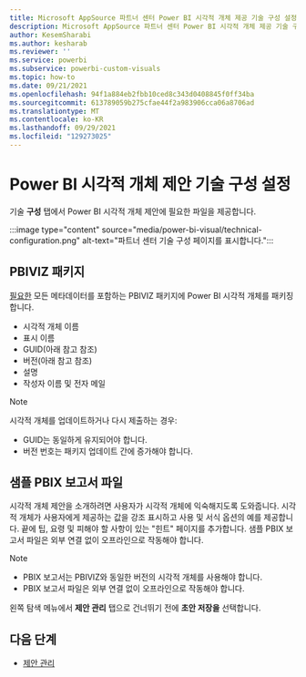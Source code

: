 ```yaml
---
title: Microsoft AppSource 파트너 센터 Power BI 시각적 개체 제공 기술 구성 설정
description: Microsoft AppSource 파트너 센터 Power BI 시각적 개체 제공 기술 구성을 설정하는 방법을 알아봅니다.
author: KesemSharabi
ms.author: kesharab
ms.reviewer: ''
ms.service: powerbi
ms.subservice: powerbi-custom-visuals
ms.topic: how-to
ms.date: 09/21/2021
ms.openlocfilehash: 94f1a884eb2fbb10ced8c343d0408845f0ff34ba
ms.sourcegitcommit: 613789059b275cfae44f2a983906cca06a8706ad
ms.translationtype: MT
ms.contentlocale: ko-KR
ms.lasthandoff: 09/29/2021
ms.locfileid: "129273025"
---
```

# <a name="set-up-power-bi-visual-offer-technical-configuration"></a>Power BI 시각적 개체 제안 기술 구성 설정

기술 **구성** 탭에서 Power BI 시각적 개체 제안에 필요한 파일을 제공합니다.

:::image type="content" source="media/power-bi-visual/technical-configuration.png" alt-text="파트너 센터 기술 구성 페이지를 표시합니다.":::

## <a name="pbiviz-package"></a>PBIVIZ 패키지

[필요한](/power-bi/developer/visuals/package-visual) 모든 메타데이터를 포함하는 PBIVIZ 패키지에 Power BI 시각적 개체를 패키징합니다.

- 시각적 개체 이름
- 표시 이름
- GUID(아래 참고 참조)
- 버전(아래 참고 참조)
- 설명
- 작성자 이름 및 전자 메일

> [!NOTE]
> 시각적 개체를 업데이트하거나 다시 제출하는 경우:
> - GUID는 동일하게 유지되어야 합니다.
> - 버전 번호는 패키지 업데이트 간에 증가해야 합니다.

## <a name="sample-pbix-report-file"></a>샘플 PBIX 보고서 파일

시각적 개체 제안을 소개하려면 사용자가 시각적 개체에 익숙해지도록 도와줍니다. 시각적 개체가 사용자에게 제공하는 값을 강조 표시하고 사용 및 서식 옵션의 예를 제공합니다. 끝에 팁, 요령 및 피해야 할 사항이 있는 "힌트" 페이지를 추가합니다. 샘플 PBIX 보고서 파일은 외부 연결 없이 오프라인으로 작동해야 합니다.

> [!NOTE]
> - PBIX 보고서는 PBIVIZ와 동일한 버전의 시각적 개체를 사용해야 합니다.
> - PBIX 보고서 파일은 외부 연결 없이 오프라인으로 작동해야 합니다.

왼쪽 탐색 메뉴에서 **제안 관리** 탭으로 건너뛰기 전에 **초안 저장을** 선택합니다.

## <a name="next-steps"></a>다음 단계

- [제안 관리](power-bi-visual-manage-names.md)
